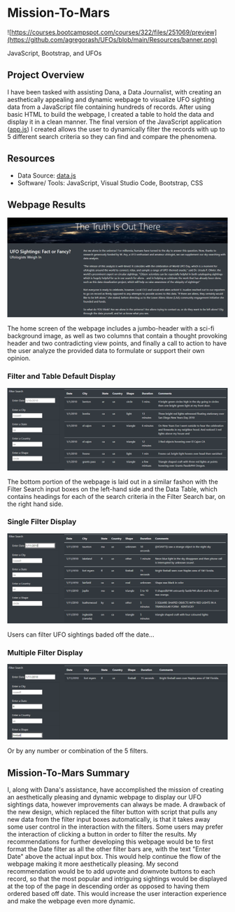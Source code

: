 # Mission-To-Mars
![https://courses.bootcampspot.com/courses/322/files/251069/preview](https://github.com/agregorash/UFOs/blob/main/Resources/banner.png)

JavaScript, Bootstrap, and UFOs

## Project Overview

I have been tasked with assisting Dana, a Data Journalist, with creating an aesthetically appealing and dynamic webpage to visualize UFO sighting data from a JavaScript file containing hundreds of records.  After using basic HTML to build the webpage, I created a table to hold the data and display it in a clean manner.  The final version of the JavaScript application ([app.js](https://github.com/agregorash/UFOs/blob/main/static/js/app.js)) I created allows the user to dynamically filter the records with up to 5 different search criteria so they can find and compare the phenomena.

## Resources
- Data Source: [data.js](https://github.com/agregorash/UFOs/blob/main/static/js/data.js)
- Software/ Tools: JavaScript, Visual Studio Code, Bootstrap, CSS

## Webpage Results
![webpage.png](https://github.com/agregorash/UFOs/blob/main/Resources/webpage.PNG)

The home screen of the webpage includes a jumbo-header with a sci-fi background image, as well as two columns that contain a thought provoking header and two contradicting view points, and finally a call to action to have the user analyze the provided data to formulate or support their own opinion.

### Filter and Table Default Display
![no-search.png](https://github.com/agregorash/UFOs/blob/main/Resources/no-search.PNG)

The bottom portion of the webpage is laid out in a similar fashon with the Filter Search input boxes on the left-hand side and the Data Table, which contains headings for each of the search criteria in the Filter Search bar, on the right hand side.

### Single Filter Display
![single-search.png](https://github.com/agregorash/UFOs/blob/main/Resources/single-search.PNG)

Users can filter UFO sightings baded off the date...

### Multiple Filter Display
![multi-search.png](https://github.com/agregorash/UFOs/blob/main/Resources/multi-search.PNG)

Or by any number or combination of the 5 filters.


## Mission-To-Mars Summary

I, along with Dana's assistance, have accomplished the mission of creating an aesthetically pleasing and dynamic webpage to display our UFO sightings data, however improvements can always be made.  A drawback of the new design, which replaced the filter button with script that pulls any new data from the filter input boxes automatically, is that it takes away some user control in the interaction with the filters.  Some users may prefer the interaction of clicking a button in order to filter the results.  My recommendations for further developing this webpage would be to first format the Date filter as all the other filter bars are, with the text "Enter Date" above the actual input box.  This would help continue the flow of the webpage making it more aesthetically pleasing.  My second recommendation would be to add upvote and downvote buttons to each record, so that the most popular and intriguing sightings would be displayed at the top of the page in descending order as opposed to having them ordered based off date.  This would increase the user interaction experience and make the webpage even more dynamic.

